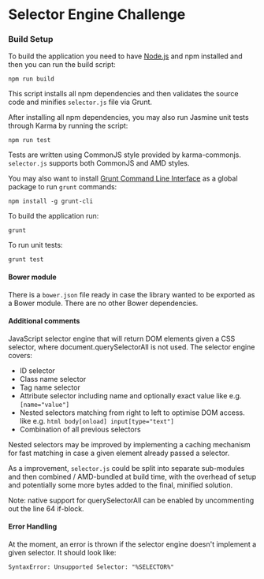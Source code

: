 # Selector Engine Challenge

### Build Setup

To build the application you need to have [Node.js](http://nodejs.org/) and npm installed and then you can run the build script:
```
npm run build
```
This script installs all npm dependencies and then validates the source code and minifies `selector.js` file via Grunt.

After installing all npm dependencies, you may also run Jasmine unit tests through Karma by running the script:
```
npm run test
```
Tests are written using CommonJS style provided by karma-commonjs. `selector.js` supports both CommonJS and AMD styles.

You may also want to install [Grunt Command Line Interface](https://github.com/gruntjs/grunt-cli) as a global package to run `grunt` commands:
```
npm install -g grunt-cli
```
To build the application run:
```
grunt
```
To run unit tests:
```
grunt test
```

#### Bower module

There is a `bower.json` file ready in case the library wanted to be exported as a Bower module. There are no other Bower dependencies.

#### Additional comments

JavaScript selector engine that will return DOM elements given a CSS selector, where document.querySelectorAll is not used. The selector engine covers:

* ID selector
* Class name selector
* Tag name selector
* Attribute selector including name and optionally exact value like e.g. `[name="value"]`
* Nested selectors matching from right to left to optimise DOM access. like e.g. `html body[onload] input[type="text"]`
* Combination of all previous selectors

Nested selectors may be improved by implementing a caching mechanism for fast matching in case a given element already passed a selector.

As a improvement, `selector.js` could be split into separate sub-modules and then combined / AMD-bundled at build time, with the overhead of setup and potentially some more bytes added to the final, minified solution.

Note: native support for querySelectorAll can be enabled by uncommenting out the line 64 if-block.

#### Error Handling

At the moment, an error is thrown if the selector engine doesn't implement a given selector. It should look like:
```
SyntaxError: Unsupported Selector: "%SELECTOR%"
```